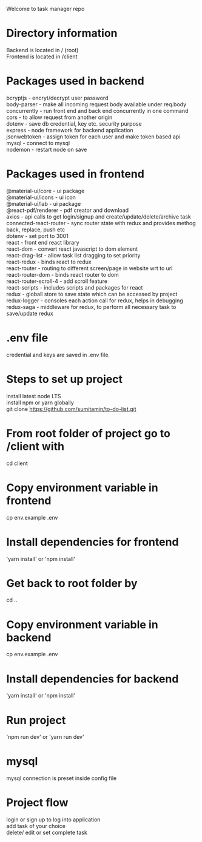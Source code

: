 Welcome to task manager repo

# Directory information
Backend is located in / (root)  
Frontend is located in /client

# Packages used in backend
bcryptjs - encryt/decrypt user password  
body-parser - make all incoming request body available under req.body  
concurrently - run front end and back end concurrently in one command  
cors - to allow request from another origin  
dotenv - save db credential, key etc. security purpose  
express - node framework for backend application  
jsonwebtoken - assign token for each user and make token based api  
mysql - connect to mysql  
nodemon - restart node on save  

# Packages used in frontend
@material-ui/core - ui package  
@material-ui/icons - ui icon  
@material-ui/lab - ui package  
@react-pdf/renderer - pdf creator and download  
axios - api calls to get login/signup and create/update/delete/archive task  
connected-react-router - sync router state with redux and provides methog back, replace, push etc  
dotenv - set port to 3001  
react - front end react library  
react-dom - convert react javascript to dom element  
react-drag-list - allow task list dragging to set priority  
react-redux - binds react to redux  
react-router - routing to different screen/page in website wrt to url  
react-router-dom - binds react router to dom  
react-router-scroll-4 - add scroll feature  
react-scripts - includes scripts and packages for react  
redux - globall store to save state which can be accessed by project  
redux-logger - consoles each action call for redux, helps in debugging  
redux-saga - middleware for redux, to perform all necessary task to save/update redux  

# .env file
credential and keys are saved in .env file.    

# Steps to set up project
install latest node LTS  
install npm or yarn globally  
git clone https://github.com/sumitamin/to-do-list.git

# From root folder of project go to /client with
cd client  

# Copy environment variable in frontend
cp env.example .env

# Install dependencies for frontend
'yarn install' or 'npm install'  

# Get back to root folder by
cd ..  

# Copy environment variable in backend
cp env.example .env

# Install dependencies for backend
'yarn install' or 'npm install'  

# Run project
'npm run dev' or 'yarn run dev'  

# mysql
mysql connection is preset inside config file

# Project flow
login or sign up to log into application  
add task of your choice  
delete/ edit or set complete task   